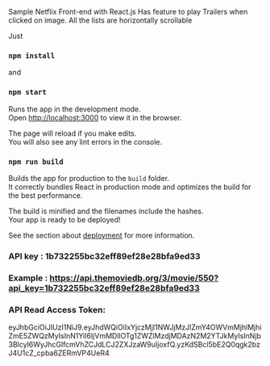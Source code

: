 Sample Netflix Front-end with React.js
Has feature to play Trailers when clicked on image. All the lists are horizontally scrollable

Just

### `npm install`

and

### `npm start`

Runs the app in the development mode.<br />
Open [http://localhost:3000](http://localhost:3000) to view it in the browser.

The page will reload if you make edits.<br />
You will also see any lint errors in the console.

### `npm run build`

Builds the app for production to the `build` folder.<br />
It correctly bundles React in production mode and optimizes the build for the best performance.

The build is minified and the filenames include the hashes.<br />
Your app is ready to be deployed!

See the section about [deployment](https://facebook.github.io/create-react-app/docs/deployment) for more information.

### API key : 1b732255bc32eff89ef28e28bfa9ed33

### Example : https://api.themoviedb.org/3/movie/550?api_key=1b732255bc32eff89ef28e28bfa9ed33

### API Read Access Token:

eyJhbGciOiJIUzI1NiJ9.eyJhdWQiOiIxYjczMjI1NWJjMzJlZmY4OWVmMjhlMjhiZmE5ZWQzMyIsInN1YiI6IjVmMDllOTg1ZWZlMzdjMDAzN2M2YTJkMyIsInNjb3BlcyI6WyJhcGlfcmVhZCJdLCJ2ZXJzaW9uIjoxfQ.yzKdSBcl5bE2Q0qgk2bzJ4U1cZ_cpba6ZERmVP4UeR4
